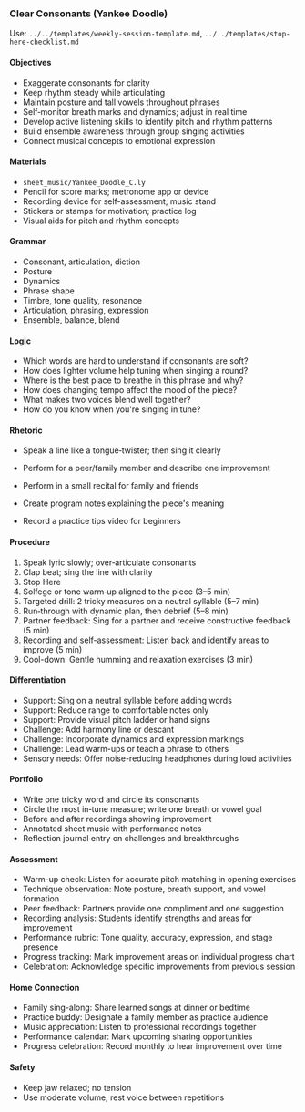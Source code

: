 ### Clear Consonants (Yankee Doodle)

Use: `../../templates/weekly-session-template.md`, `../../templates/stop-here-checklist.md`

#### Objectives
- Exaggerate consonants for clarity
- Keep rhythm steady while articulating
- Maintain posture and tall vowels throughout phrases
- Self‑monitor breath marks and dynamics; adjust in real time
- Develop active listening skills to identify pitch and rhythm patterns
- Build ensemble awareness through group singing activities
- Connect musical concepts to emotional expression
#### Materials
- `sheet_music/Yankee_Doodle_C.ly`
- Pencil for score marks; metronome app or device
- Recording device for self-assessment; music stand
- Stickers or stamps for motivation; practice log
- Visual aids for pitch and rhythm concepts
#### Grammar
- Consonant, articulation, diction
- Posture
- Dynamics
- Phrase shape
- Timbre, tone quality, resonance
- Articulation, phrasing, expression
- Ensemble, balance, blend
#### Logic
- Which words are hard to understand if consonants are soft?
- How does lighter volume help tuning when singing a round?
- Where is the best place to breathe in this phrase and why?
- How does changing tempo affect the mood of the piece?
- What makes two voices blend well together?
- How do you know when you're singing in tune?
#### Rhetoric
- Speak a line like a tongue‑twister; then sing it clearly
- Perform for a peer/family member and describe one improvement

- Perform in a small recital for family and friends
- Create program notes explaining the piece's meaning
- Record a practice tips video for beginners
#### Procedure
1) Speak lyric slowly; over‑articulate consonants
2) Clap beat; sing the line with clarity
3) Stop Here
4) Solfege or tone warm‑up aligned to the piece (3–5 min)
5) Targeted drill: 2 tricky measures on a neutral syllable (5–7 min)
6) Run‑through with dynamic plan, then debrief (5–8 min)
7) Partner feedback: Sing for a partner and receive constructive feedback (5 min)
8) Recording and self-assessment: Listen back and identify areas to improve (5 min)
9) Cool-down: Gentle humming and relaxation exercises (3 min)

#### Differentiation
- Support: Sing on a neutral syllable before adding words
- Support: Reduce range to comfortable notes only
- Support: Provide visual pitch ladder or hand signs
- Challenge: Add harmony line or descant
- Challenge: Incorporate dynamics and expression markings
- Challenge: Lead warm-ups or teach a phrase to others
- Sensory needs: Offer noise-reducing headphones during loud activities
#### Portfolio
- Write one tricky word and circle its consonants
- Circle the most in‑tune measure; write one breath or vowel goal
- Before and after recordings showing improvement
- Annotated sheet music with performance notes
- Reflection journal entry on challenges and breakthroughs

#### Assessment
- Warm-up check: Listen for accurate pitch matching in opening exercises
- Technique observation: Note posture, breath support, and vowel formation
- Peer feedback: Partners provide one compliment and one suggestion
- Recording analysis: Students identify strengths and areas for improvement
- Performance rubric: Tone quality, accuracy, expression, and stage presence
- Progress tracking: Mark improvement areas on individual progress chart
- Celebration: Acknowledge specific improvements from previous session

#### Home Connection
- Family sing-along: Share learned songs at dinner or bedtime
- Practice buddy: Designate a family member as practice audience
- Music appreciation: Listen to professional recordings together
- Performance calendar: Mark upcoming sharing opportunities
- Progress celebration: Record monthly to hear improvement over time
#### Safety
- Keep jaw relaxed; no tension
- Use moderate volume; rest voice between repetitions

<!-- enriched: v1 -->


<!-- expanded: v3 -->